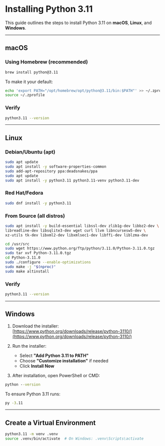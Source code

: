 
# Installing Python 3.11

This guide outlines the steps to install Python 3.11 on **macOS**, **Linux**, and **Windows**.

---

## macOS

### Using Homebrew (recommended)
```sh
brew install python@3.11
````

To make it your default:

```sh
echo 'export PATH="/opt/homebrew/opt/python@3.11/bin:$PATH"' >> ~/.zprofile
source ~/.zprofile
```

### Verify

```sh
python3.11 --version
```

---

## Linux

### Debian/Ubuntu (apt)

```sh
sudo apt update
sudo apt install -y software-properties-common
sudo add-apt-repository ppa:deadsnakes/ppa
sudo apt update
sudo apt install -y python3.11 python3.11-venv python3.11-dev
```

### Red Hat/Fedora

```sh
sudo dnf install -y python3.11
```

### From Source (all distros)

```sh
sudo apt install -y build-essential libssl-dev zlib1g-dev libbz2-dev \
libreadline-dev libsqlite3-dev wget curl llvm libncursesw5-dev \
xz-utils tk-dev libxml2-dev libxmlsec1-dev libffi-dev liblzma-dev

cd /usr/src
sudo wget https://www.python.org/ftp/python/3.11.0/Python-3.11.0.tgz
sudo tar xvf Python-3.11.0.tgz
cd Python-3.11.0
sudo ./configure --enable-optimizations
sudo make -j "$(nproc)"
sudo make altinstall
```

### Verify

```sh
python3.11 --version
```

---

## Windows

1. Download the installer:
   [https://www.python.org/downloads/release/python-3110/](https://www.python.org/downloads/release/python-3110/)

2. Run the installer:

   * Select **"Add Python 3.11 to PATH"**
   * Choose **"Customize installation"** if needed
   * Click **Install Now**

3. After installation, open PowerShell or CMD:

```cmd
python --version
```

To ensure Python 3.11 runs:

```cmd
py -3.11
```

---

## Create a Virtual Environment

```sh
python3.11 -m venv .venv
source .venv/bin/activate  # On Windows: .venv\Scripts\activate
```


